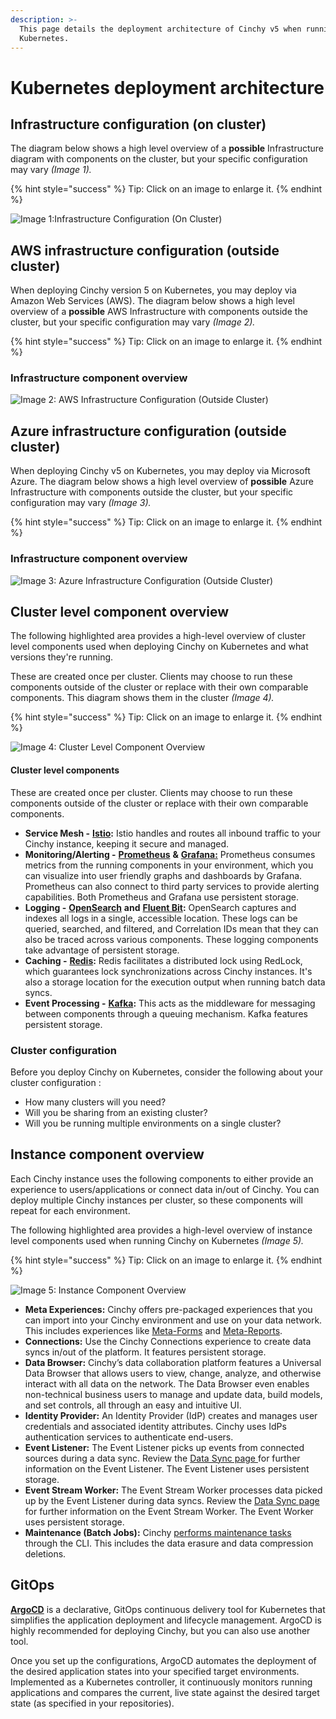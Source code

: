 ```yaml
---
description: >-
  This page details the deployment architecture of Cinchy v5 when running on
  Kubernetes.
---
```


# Kubernetes deployment architecture


## Infrastructure configuration (on cluster)

The diagram below shows a high level overview of a **possible** Infrastructure diagram with components on the cluster, but your specific configuration may vary _(Image 1)._

{% hint style="success" %}
Tip: Click on an image to enlarge it.
{% endhint %}

![Image 1:Infrastructure Configuration (On Cluster)](<../../../../.gitbook/assets/Technical Deep Dive - Tech Stack (1).png>)

## AWS infrastructure configuration (outside cluster)

When deploying Cinchy version 5 on Kubernetes, you may deploy via Amazon Web Services (AWS). The diagram below shows a high level overview of a **possible** AWS Infrastructure with components outside the cluster, but your specific configuration may vary _(Image 2)._

{% hint style="success" %}
Tip: Click on an image to enlarge it.
{% endhint %}

### Infrastructure component overview

![Image 2: AWS Infrastructure Configuration (Outside Cluster)](<../../../../.gitbook/assets/DNB Cloud Architecture - AWS.png>)

## Azure infrastructure configuration (outside cluster)

When deploying Cinchy v5 on Kubernetes, you may deploy via Microsoft Azure. The diagram below shows a high level overview of **possible** Azure Infrastructure with components outside the cluster, but your specific configuration may vary _(Image 3)._

{% hint style="success" %}
Tip: Click on an image to enlarge it.
{% endhint %}

### Infrastructure component overview

![Image 3: Azure Infrastructure Configuration (Outside Cluster)](<../../../../.gitbook/assets/DNB Cloud Architecture - Azure (2).png>)

## Cluster level component overview

The following highlighted area provides a high-level overview of cluster level components used when deploying Cinchy on Kubernetes and what versions they're running.

These are created once per cluster. Clients may choose to run these components outside of the cluster or replace with their own comparable components. This diagram shows them in the cluster _(Image 4)._

{% hint style="success" %}
Tip: Click on an image to enlarge it.
{% endhint %}

![Image 4: Cluster Level Component Overview](<../../../../.gitbook/assets/Cluster components Technical Deep Dive - Tech Stack copy 2.png>)

#### Cluster level components

These are created once per cluster. Clients may choose to run these components outside of the cluster or replace with their own comparable components.

* **Service Mesh -** [**Istio**](https://istio.io/)**:** Istio handles and routes all inbound traffic to your Cinchy instance, keeping it secure and managed.
* **Monitoring/Alerting -** [**Prometheus**](https://prometheus.io/) **&** [**Grafana:**](https://prometheus.io/docs/visualization/grafana/) Prometheus consumes metrics from the running components in your environment, which you can visualize into user friendly graphs and dashboards by Grafana. Prometheus can also connect to third party services to provide alerting capabilities. Both Prometheus and Grafana use persistent storage.
* **Logging -** [**OpenSearch**](https://opensearch.org/) **and** [**Fluent Bit**](https://fluentbit.io/)**:** OpenSearch captures and indexes all logs in a single, accessible location. These logs can be queried, searched, and filtered, and Correlation IDs mean that they can also be traced across various components. These logging components take advantage of persistent storage.
* **Caching -** [**Redis**](https://redis.io/)**:** Redis facilitates a distributed lock using RedLock, which guarantees lock synchronizations across Cinchy instances. It's also a storage location for the execution output when running batch data syncs.
* **Event Processing -** [**Kafka**](https://kafka.apache.org/)**:** This acts as the middleware for messaging between components through a queuing mechanism. Kafka features persistent storage.

### Cluster configuration

Before you deploy Cinchy on Kubernetes, consider the following about your cluster configuration :

* How many clusters will you need?
* Will you be sharing from an existing cluster?
* Will you be running multiple environments on a single cluster?

## Instance component overview

Each Cinchy instance uses the following components to either provide an experience to users/applications or connect data in/out of Cinchy. You can deploy multiple Cinchy instances per cluster, so these components will repeat for each environment.

The following highlighted area provides a high-level overview of instance level components used when running Cinchy on Kubernetes _(Image 5)._

{% hint style="success" %}
Tip: Click on an image to enlarge it.
{% endhint %}

![Image 5: Instance Component Overview](<../../../../.gitbook/assets/Instance components Technical Deep Dive - Tech Stack copy.png>)

* **Meta Experiences:** Cinchy offers pre-packaged experiences that you can import into your Cinchy environment and use on your data network. This includes experiences like [Meta-Forms](https://cinchy.gitbook.io/cinchy-meta-forms/) and [Meta-Reports](https://cinchy.gitbook.io/cinchy-meta-reports/).
* **Connections:** Use the Cinchy Connections experience to create data syncs in/out of the platform. It features persistent storage.
* **Data Browser:** Cinchy’s data collaboration platform features a Universal Data Browser that allows users to view, change, analyze, and otherwise interact with all data on the network. The Data Browser even enables non-technical business users to manage and update data, build models, and set controls, all through an easy and intuitive UI.
* **Identity Provider:** An Identity Provider (IdP) creates and manages user credentials and associated identity attributes. Cinchy uses IdPs authentication services to authenticate end-users.
* **Event Listener:** The Event Listener picks up events from connected sources during a data sync. Review the [Data Sync page ](https://cli.docs.cinchy.com/) for further information on the Event Listener. The Event Listener uses persistent storage.
* **Event Stream Worker:** The Event Stream Worker processes data picked up by the Event Listener during data syncs. Review the [ Data Sync page ](https://cli.docs.cinchy.com/)for further information on the Event Stream Worker. The Event Worker uses persistent storage.
* **Maintenance (Batch Jobs):** Cinchy [performs maintenance tasks](https://cinchy.gitbook.io/cinchy-v5.0.0/deployment-guide/deployment-guide/maintenance#maintenance) through the CLI. This includes the data erasure and data compression deletions.

## GitOps

[**ArgoCD**](https://argo-cd.readthedocs.io/en/stable/) is a declarative, GitOps continuous delivery tool for Kubernetes that simplifies the application deployment and lifecycle management. ArgoCD is highly recommended for deploying Cinchy, but you can also use another tool.

Once you set up the configurations, ArgoCD automates the deployment of the desired application states into your specified target environments. Implemented as a Kubernetes controller, it continuously monitors running applications and compares the current, live state against the desired target state (as specified in your repositories).
